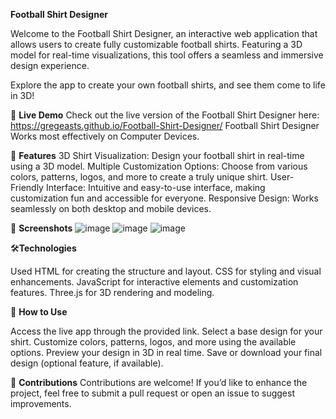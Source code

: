 **Football Shirt Designer**


Welcome to the Football Shirt Designer, an interactive web application that allows users to create fully customizable football shirts. Featuring a 3D model for real-time visualizations, this tool offers a seamless and immersive design experience.

Explore the app to create your own football shirts, and see them come to life in 3D!

🚀 **Live Demo**
Check out the live version of the Football Shirt Designer here: https://gregeasts.github.io/Football-Shirt-Designer/
Football Shirt Designer
Works most effectively on Computer Devices.

🌟 **Features**
3D Shirt Visualization: Design your football shirt in real-time using a 3D model.
Multiple Customization Options: Choose from various colors, patterns, logos, and more to create a truly unique shirt.
User-Friendly Interface: Intuitive and easy-to-use interface, making customization fun and accessible for everyone.
Responsive Design: Works seamlessly on both desktop and mobile devices.

📸 **Screenshots**
![image](https://github.com/user-attachments/assets/d43e0859-a788-47ee-9109-e29049071660)
![image](https://github.com/user-attachments/assets/6f7ad65d-b09e-4cef-a02d-240f920d0a0d)
![image](https://github.com/user-attachments/assets/9bb58f51-9901-466e-bdd6-69d61289ec3b)



🛠️**Technologies** 

Used HTML for creating the structure and layout.
CSS for styling and visual enhancements.
JavaScript for interactive elements and customization features.
Three.js for 3D rendering and modeling.


📖 **How to Use**

Access the live app through the provided link.
Select a base design for your shirt.
Customize colors, patterns, logos, and more using the available options.
Preview your design in 3D in real time.
Save or download your final design (optional feature, if available).

🙌 **Contributions**
Contributions are welcome! If you’d like to enhance the project, feel free to submit a pull request or open an issue to suggest improvements.
